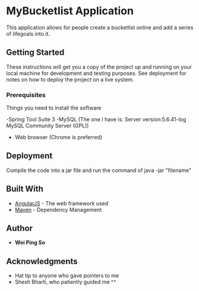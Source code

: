 # MyBucketlist Application 

This application allows for people create a bucketlist online and add a series of lifegoals into it.

## Getting Started

These instructions will get you a copy of the project up and running on your local machine for development and testing purposes. See deployment for notes on how to deploy the project on a live system.

### Prerequisites

Things you need to install the software 

-Spring Tool Suite 3
-MySQL (The one I have is: Server version:5.6.41-log MySQL Community Server (GPL))
- Web browser (Chrome is preferred)


## Deployment

Compile the code into a jar file and run the command of java -jar "filename"

## Built With

* [AngularJS](https://angularjs.org/) - The web framework used
* [Maven](https://maven.apache.org/) - Dependency Management


## Author

* **Wei Ping So**

## Acknowledgments

* Hat tip to anyone who gave pointers to me
* Shesh Bharti, who patiently guided me ^^
